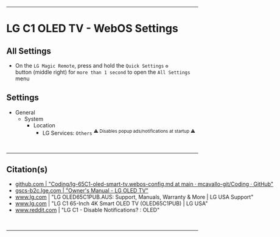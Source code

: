 <!-- ------------------------------------------------------------ -->
<!-- https://github.com/mcavallo-git/Coding/blob/main/smarthome/lg/lg-65C1-oled-smart-tv.webos-config.md -->
<!-- ------------------------------------------------------------ -->

<div style="white-space:nowrap;">

<hr />

# LG C1 OLED TV - WebOS Settings

## All Settings
- On the `LG Magic Remote`, press and hold the `Quick Settings` `⚙️` button (middle right) for `more than 1 second` to open the `All Settings` menu

## Settings
- General
  - System
    - Location
      - LG Services: `Others`  <sup>⚠️ Disables popup ads/notifications at startup ⚠️</sup>

<br /><hr />

## Citation(s)
- <a href="https://github.com/mcavallo-git/Coding/blob/main/smarthome/lg/lg-65C1-oled-smart-tv.webos-config.md">github.com  |  "Coding/lg-65C1-oled-smart-tv.webos-config.md at main · mcavallo-git/Coding · GitHub"</a>
- <a href="https://gscs-b2c.lge.com/downloadFile?fileId=YRXKPN5ecCkAiOv6rHKKQ">gscs-b2c.lge.com  |  "Owner's Manual - LG OLED TV"</a>
- <a href="https://www.lg.com/us/support/product/lg-OLED65C1PUB.AUS">www.lg.com  |  "LG OLED65C1PUB.AUS: Support, Manuals, Warranty & More | LG USA Support"</a>
- <a href="https://www.lg.com/us/tvs/lg-oled65c1pub-oled-4k-tv">www.lg.com  |  "LG C1 65-Inch 4K Smart OLED TV (OLED65C1PUB) | LG USA"</a>
- <a href="https://www.reddit.com/r/OLED/comments/xa1id5/lg_c1_disable_notifications/">www.reddit.com  |  "LG C1 - Disable Notifications? : OLED"</a>

<br /><hr />

</div>